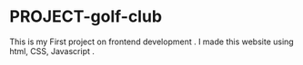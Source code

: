 # PROJECT-golf-club
This is my First project on frontend development . I made this website using html, CSS, Javascript .
